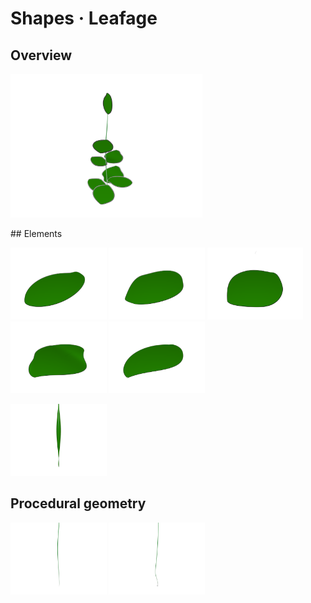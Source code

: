 # Shapes · Leafage

## Overview

<a href="Leafage.obj"><img src="Leafage.png" title="Leafage mesh" height="230" /></a>

## Elements

<a href="Leaf1.obj"><img src="Leaf1.png" title="Leaf 1" height="115" /></a>
<a href="Leaf2.obj"><img src="Leaf2.png" title="Leaf 2" height="115" /></a>
<a href="Leaf3.obj"><img src="Leaf3.png" title="Leaf 3" height="115" /></a>
<a href="Leaf4.obj"><img src="Leaf4.png" title="Leaf 4" height="115" /></a>
<a href="Leaf5.obj"><img src="Leaf5.png" title="Leaf 5" height="115" /></a>

<a href="Stem.obj"><img src="Stem.png" title="Stalk" height="115" /></a>

## Procedural geometry

<a href="Procedural/Stem1.spline.iges"><img src="Procedural/Stem1.spline.png" title="Stem 1 (Spline)" height="115" /></a>
<a href="Procedural/Stem1.spline.iges"><img src="Procedural/Stem2.spline.png" title="Stem 2 (Spline)" height="115" /></a>
